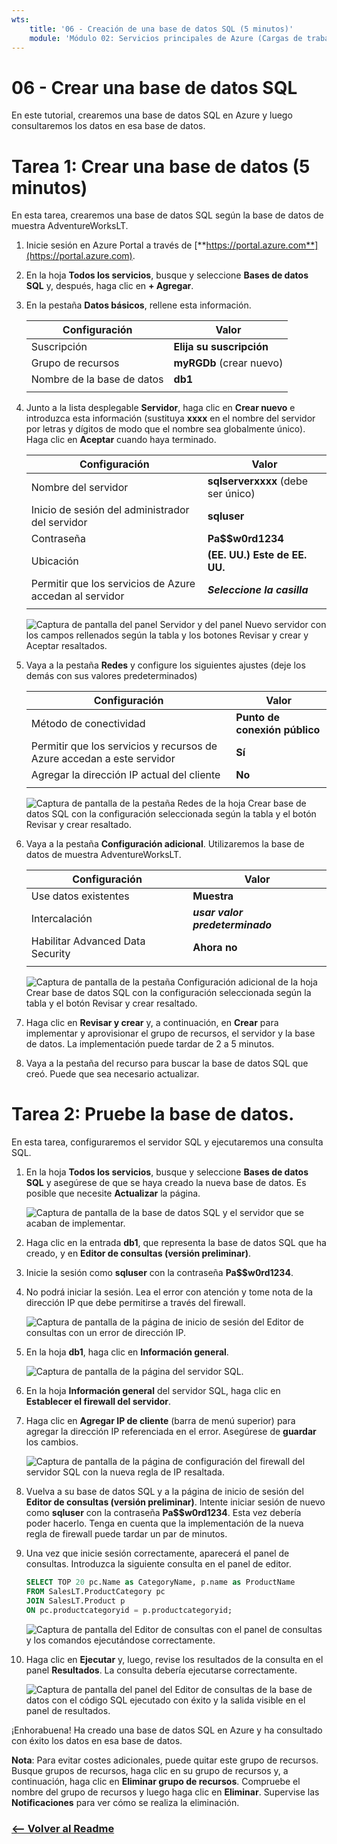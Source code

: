 ```yaml
---
wts:
    title: '06 - Creación de una base de datos SQL (5 minutos)'
    module: 'Módulo 02: Servicios principales de Azure (Cargas de trabajo)'
---
```


# 06 - Crear una base de datos SQL

En este tutorial, crearemos una base de datos SQL en Azure y luego consultaremos los datos en esa base de datos.

# Tarea 1: Crear una base de datos (5 minutos)

En esta tarea, crearemos una base de datos SQL según la base de datos de muestra AdventureWorksLT. 

1. Inicie sesión en Azure Portal a través de [**https://portal.azure.com**](https://portal.azure.com).

2. En la hoja **Todos los servicios**, busque y seleccione **Bases de datos SQL** y, después, haga clic en **+ Agregar**. 

3. En la pestaña **Datos básicos**, rellene esta información.  

    | Configuración | Valor | 
    | --- | --- |
    | Suscripción | **Elija su suscripción** |
    | Grupo de recursos | **myRGDb** (crear nuevo) |
    | Nombre de la base de datos| **db1** | 
    | | |

3. Junto a la lista desplegable **Servidor**, haga clic en **Crear nuevo** e introduzca esta información (sustituya **xxxx** en el nombre del servidor por letras y dígitos de modo que el nombre sea globalmente único). Haga clic en **Aceptar** cuando haya terminado.

    | Configuración | Valor | 
    | --- | --- |
    | Nombre del servidor | **sqlserverxxxx** (debe ser único) | 
    | Inicio de sesión del administrador del servidor | **sqluser** |
    | Contraseña | **Pa$$w0rd1234** |
    | Ubicación | **(EE. UU.) Este de EE. UU.** |
    | Permitir que los servicios de Azure accedan al servidor| ***Seleccione la casilla*** |
    | | |

   ![Captura de pantalla del panel Servidor y del panel Nuevo servidor con los campos rellenados según la tabla y los botones Revisar y crear y Aceptar resaltados.](../images/0501.png)

4. Vaya a la pestaña **Redes** y configure los siguientes ajustes (deje los demás con sus valores predeterminados) 

    | Configuración | Valor | 
    | --- | --- |
    | Método de conectividad | **Punto de conexión público** |    
    | Permitir que los servicios y recursos de Azure accedan a este servidor | **Sí** |
    | Agregar la dirección IP actual del cliente | **No** |
    | | |
    
   ![Captura de pantalla de la pestaña Redes de la hoja Crear base de datos SQL con la configuración seleccionada según la tabla y el botón Revisar y crear resaltado.](../images/0501b.png)

5. Vaya a la pestaña **Configuración adicional**. Utilizaremos la base de datos de muestra AdventureWorksLT.

    | Configuración | Valor | 
    | --- | --- |
    | Use datos existentes | **Muestra** |
    | Intercalación | ***usar valor predeterminado*** |
    | Habilitar Advanced Data Security | **Ahora no** |
    | | |

    ![Captura de pantalla de la pestaña Configuración adicional de la hoja Crear base de datos SQL con la configuración seleccionada según la tabla y el botón Revisar y crear resaltado.](../images/0501c.png)

6. Haga clic en **Revisar y crear** y, a continuación, en **Crear** para implementar y aprovisionar el grupo de recursos, el servidor y la base de datos. La implementación puede tardar de 2 a 5 minutos.

7. Vaya a la pestaña del recurso para buscar la base de datos SQL que creó. Puede que sea necesario actualizar.

# Tarea 2: Pruebe la base de datos.

En esta tarea, configuraremos el servidor SQL y ejecutaremos una consulta SQL. 

1. En la hoja **Todos los servicios**, busque y seleccione **Bases de datos SQL** y asegúrese de que se haya creado la nueva base de datos. Es posible que necesite **Actualizar** la página.

    ![Captura de pantalla de la base de datos SQL y el servidor que se acaban de implementar.](../images/0502.png)

2. Haga clic en la entrada **db1**, que representa la base de datos SQL que ha creado, y en **Editor de consultas (versión preliminar)**.

3. Inicie la sesión como **sqluser** con la contraseña **Pa$$w0rd1234**.

4. No podrá iniciar la sesión. Lea el error con atención y tome nota de la dirección IP que debe permitirse a través del firewall. 

    ![Captura de pantalla de la página de inicio de sesión del Editor de consultas con un error de dirección IP.](../images/0503.png)

5. En la hoja **db1**, haga clic en **Información general**. 

    ![Captura de pantalla de la página del servidor SQL.](../images/0504.png)

6. En la hoja **Información general** del servidor SQL, haga clic en **Establecer el firewall del servidor**.

7. Haga clic en **Agregar IP de cliente** (barra de menú superior) para agregar la dirección IP referenciada en el error. Asegúrese de **guardar** los cambios. 

    ![Captura de pantalla de la página de configuración del firewall del servidor SQL con la nueva regla de IP resaltada.](../images/0506.png)

8. Vuelva a su base de datos SQL y a la página de inicio de sesión del **Editor de consultas (versión preliminar)**. Intente iniciar sesión de nuevo como **sqluser** con la contraseña **Pa$$w0rd1234**. Esta vez debería poder hacerlo. Tenga en cuenta que la implementación de la nueva regla de firewall puede tardar un par de minutos. 

9. Una vez que inicie sesión correctamente, aparecerá el panel de consultas. Introduzca la siguiente consulta en el panel de editor.

    ```SQL
    SELECT TOP 20 pc.Name as CategoryName, p.name as ProductName
    FROM SalesLT.ProductCategory pc
    JOIN SalesLT.Product p
    ON pc.productcategoryid = p.productcategoryid;
    ```

    ![Captura de pantalla del Editor de consultas con el panel de consultas y los comandos ejecutándose correctamente.](../images/0507.png)

10. Haga clic en **Ejecutar** y, luego, revise los resultados de la consulta en el panel **Resultados**. La consulta debería ejecutarse correctamente.

    ![Captura de pantalla del panel del Editor de consultas de la base de datos con el código SQL ejecutado con éxito y la salida visible en el panel de resultados.](../images/0508.png)

¡Enhorabuena! Ha creado una base de datos SQL en Azure y ha consultado con éxito los datos en esa base de datos.

**Nota**: Para evitar costes adicionales, puede quitar este grupo de recursos. Busque grupos de recursos, haga clic en su grupo de recursos y, a continuación, haga clic en **Eliminar grupo de recursos**. Compruebe el nombre del grupo de recursos y luego haga clic en **Eliminar**. Supervise las **Notificaciones** para ver cómo se realiza la eliminación.


### [<-- Volver al Readme](../../Readme.md)